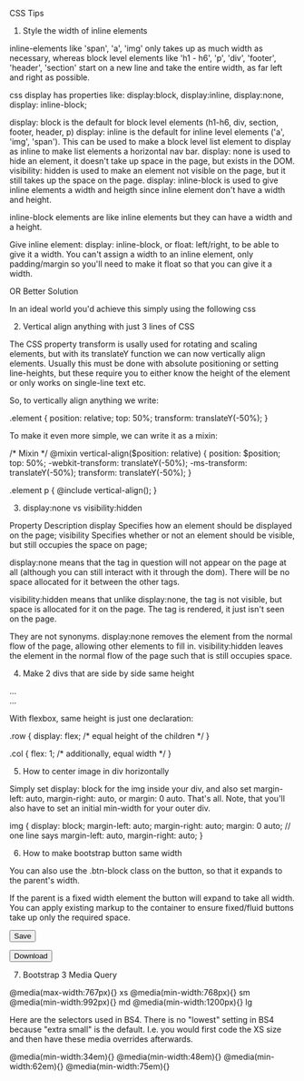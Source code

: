 CSS Tips

1. Style the width of inline elements

inline-elements like 'span', 'a', 'img' only takes up as much width as necessary, whereas block level elements like 'h1 - h6', 'p', 'div', 'footer', 'header', 'section' start on a new line and take the entire width, as far left and right as possible. 

css display has properties like: display:block, display:inline, display:none, display: inline-block;

display: block is the default for block level elements (h1-h6, div, section, footer, header, p)
display: inline is the default for inline level elements ('a', 'img', 'span'). This can be used to make a block level list element to display as inline to make list elements a horizontal nav bar.
display: none is used to hide an element, it doesn't take up space in the page, but exists in the DOM.
visibility: hidden is used to make an element not visible on the page, but it still takes up the space on the page.
display: inline-block is used to give inline elements a width and heigth since inline element don't have a width and height. 

inline-block elements are like inline elements but they can have a width and a height.

Give inline element: display: inline-block, or float: left/right, to be able to give it a width. You can't assign a width to an inline element, only padding/margin so you'll need to make it float so that you can give it a width.

<style type="text/css">
ul 
{
    list-style-type: none;
    padding-left: 0px;
}

ul li span { 
    float: left;
    width: 40px;
}
</style>

OR Better Solution

In an ideal world you'd achieve this simply using the following css

<style type="text/css">

span {
  display: inline-block;
  width: 50px;
}

</style>


2. Vertical align anything with just 3 lines of CSS

The CSS property transform is usally used for rotating and scaling elements, but with its translateY function we can now vertically align elements. Usually this must be done with absolute positioning or setting line-heights, but these require you to either know the height of the element or only works on single-line text etc.

So, to vertically align anything we write:

.element {
  position: relative;
  top: 50%;
  transform: translateY(-50%);
}

To make it even more simple, we can write it as a mixin:

/* Mixin */
@mixin vertical-align($position: relative) {
  position: $position;
  top: 50%;
  -webkit-transform: translateY(-50%);
  -ms-transform: translateY(-50%);
  transform: translateY(-50%);
}

.element p {
  @include vertical-align();
}


3. display:none vs visibility:hidden

Property  Description
display Specifies how an element should be displayed on the page; 
visibility  Specifies whether or not an element should be visible, but still occupies the space on page;

display:none means that the tag in question will not appear on the page at all (although you can still interact with it through the dom). There will be no space allocated for it between the other tags.

visibility:hidden means that unlike display:none, the tag is not visible, but space is allocated for it on the page. The tag is rendered, it just isn't seen on the page.

They are not synonyms. 
display:none removes the element from the normal flow of the page, allowing other elements to fill in.
visibility:hidden leaves the element in the normal flow of the page such that is still occupies space. 


4. Make 2 divs that are side by side same height

<div class="row">
    <div class="col">...</div>
    <div class="col">...</div>
</div>

With flexbox, same height is just one declaration:

.row {
    display: flex; /* equal height of the children */
}

.col {
    flex: 1; /* additionally, equal width */
}


5. How to center image in div horizontally

Simply set display: block for the img inside your div, and also set margin-left: auto, margin-right: auto, or margin: 0 auto. That's all. Note, that you'll also have to set an initial min-width for your outer div.

img {
  display: block;
  margin-left: auto;
  margin-right: auto;
  margin: 0 auto; // one line says margin-left: auto, margin-right: auto;
}


6. How to make bootstrap button same width

You can also use the .btn-block class on the button, so that it expands to the parent's width.

If the parent is a fixed width element the button will expand to take all width. You can apply existing markup to the container to ensure fixed/fluid buttons take up only the required space.

<div class="span2">
<p><button class="btn btn-primary btn-block">Save</button></p>
<p><button class="btn btn-success btn-block">Download</button></p>
</div>


7. Bootstrap 3 Media Query

@media(max-width:767px){} xs
@media(min-width:768px){} sm
@media(min-width:992px){} md
@media(min-width:1200px){} lg 

Here are the selectors used in BS4. There is no "lowest" setting in BS4 because "extra small" is the default. I.e. you would first code the XS size and then have these media overrides afterwards.

@media(min-width:34em){}
@media(min-width:48em){}
@media(min-width:62em){}
@media(min-width:75em){}




